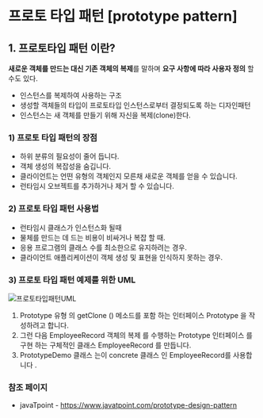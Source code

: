

# 프로토 타입 패턴 [prototype pattern]

## 1. 프로토타입 패턴 이란?

**새로운 객체를 만드는 대신 기존 객체의 복제**를 말하며 **요구 사항에 따라 사용자 정의** 할 수도 있다.

* 인스턴스를 복제하여 사용하는 구조
* 생성할 객체들의 타입이 프로토타입 인스턴스로부터 결정되도록 하는 디자인패턴
* 인스턴스는 새 객체를 만들기 위해 자신을 복제(clone)한다.

### 1) 프로토 타입 패턴의 장점
* 하위 분류의 필요성이 줄어 듭니다.
* 객체 생성의 복잡성을 숨깁니다.
* 클라이언트는 언떤 유형의 객체인지 모른채 새로운 객체를 얻을 수 있습니다.
* 런타임시 오브젝트를 추가하거나 제거 할 수 있습니다.

### 2) 프로토 타입 패턴 사용법
* 런타임시 클래스가 인스턴스화 될때
* 물체를 만드는 데 드는 비용이 비싸거나 복잡 할 때.
* 응용 프로그램의 클래스 수를 최소한으로 유지하려는 경우.
* 클라이언트 애플리케이션이 객체 생성 및 표현을 인식하지 못하는 경우.


### 3) 프로토 타입 패턴 예제를 위한 UML

![프로토타입패턴UML](https://www.javatpoint.com/images/designpattern/prototype.jpg)

1. Prototype 유형 의 getClone () 메소드를 포함 하는 인터페이스 Prototype 을 작성하려고 합니다.
2. 그런 다음 EmployeeRecord 객체의 복제 를 수행하는 Prototype 인터페이스 를 구현 하는 구체적인 클래스 EmployeeRecord 를 만듭니다.
3. PrototypeDemo 클래스 는이 concrete 클래스 인 EmployeeRecord를 사용합니다 .




### 참조 페이지
- javaTpoint - https://www.javatpoint.com/prototype-design-pattern

